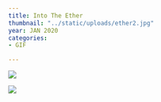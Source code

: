 ```yaml
---
title: Into The Ether
thumbnail: "../static/uploads/ether2.jpg"
year: JAN 2020
categories:
- GIF

---
```

![](/uploads/ether1.jpg)

![](https://cdn.discordapp.com/attachments/672305339647000599/723726749552345149/IntoTheEther.gif)